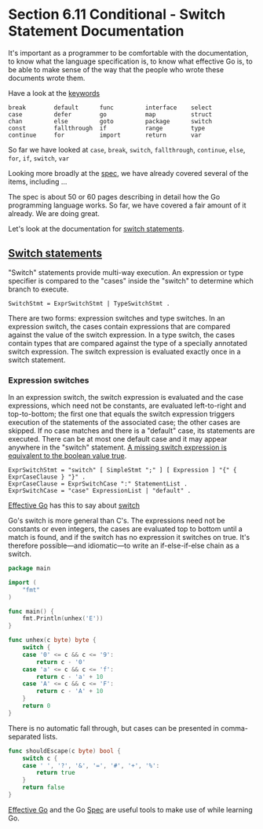 # Section 6.11 Conditional - Switch Statement Documentation  
  
It's important as a programmer to be comfortable with the documentation, to know what the language specification is, to know what effective Go is, to be able to make sense of the way that the people who wrote these documents wrote them.  
  
Have a look at the [keywords](https://golang.org/ref/spec#Keywords)  
  
```
break        default      func         interface    select
case         defer        go           map          struct
chan         else         goto         package      switch
const        fallthrough  if           range        type
continue     for          import       return       var
```
So far we have looked at `case`, `break`, `switch`, `fallthrough`, `continue`, `else`, `for`, `if`, `switch`, `var`  
  
Looking more broadly at the [spec](https://golang.org/ref/spec), we have already covered several of the items, including ...  
  
The spec is about 50 or 60 pages describing in detail how the Go programming language works. So far, we have covered a fair amount of it already. We are doing great.  
  
Let's look at the documentation for [switch statements](https://golang.org/ref/spec#Switch_statements).   
  
## [Switch statements](https://golang.org/ref/spec#Switch_statements)  
  
"Switch" statements provide multi-way execution. An expression or type specifier is compared to the "cases" inside the "switch" to determine which branch to execute.  
  
```
SwitchStmt = ExprSwitchStmt | TypeSwitchStmt .
```
  
There are two forms: expression switches and type switches. In an expression switch, the cases contain expressions that are compared against the value of the switch expression. In a type switch, the cases contain types that are compared against the type of a specially annotated switch expression. The switch expression is evaluated exactly once in a switch statement.  
  
### Expression switches  
  
In an expression switch, the switch expression is evaluated and the case expressions, which need not be constants, are evaluated left-to-right and top-to-bottom; the first one that equals the switch expression triggers execution of the statements of the associated case; the other cases are skipped. If no case matches and there is a "default" case, its statements are executed. There can be at most one default case and it may appear anywhere in the "switch" statement. [A missing switch expression is equivalent to the boolean value true](https://play.golang.org/p/gM8k01Mnfn).  
  
```
ExprSwitchStmt = "switch" [ SimpleStmt ";" ] [ Expression ] "{" { ExprCaseClause } "}" .
ExprCaseClause = ExprSwitchCase ":" StatementList .
ExprSwitchCase = "case" ExpressionList | "default" .
```  

[Effective Go](https://golang.org/doc/effective_go.html) has this to say about [switch](https://golang.org/doc/effective_go.html#switch)  
  
Go's switch is more general than C's. The expressions need not be constants or even integers, the cases are evaluated top to bottom until a match is found, and if the switch has no expression it switches on true. It's therefore possible—and idiomatic—to write an if-else-if-else chain as a switch.  
  
```go
package main

import (
	"fmt"
)

func main() {
	fmt.Println(unhex('E'))
}

func unhex(c byte) byte {
    switch {
    case '0' <= c && c <= '9':
        return c - '0'
    case 'a' <= c && c <= 'f':
        return c - 'a' + 10
    case 'A' <= c && c <= 'F':
        return c - 'A' + 10
    }
    return 0
}

```

There is no automatic fall through, but cases can be presented in comma-separated lists.  
  
```go
func shouldEscape(c byte) bool {
    switch c {
    case ' ', '?', '&', '=', '#', '+', '%':
        return true
    }
    return false
}

```  
  
[Effective Go](https://golang.org/doc/effective_go.html) and the Go [Spec](https://golang.org/ref/spec) are useful tools to make use of while learning Go.  
  
